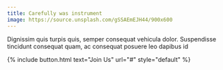 ```yaml
---
title: Carefully was instrument
image: https://source.unsplash.com/gSSAEmEJH44/900x600
---
```


Dignissim quis turpis quis, semper consequat vehicula dolor. Suspendisse tincidunt consequat quam, ac consequat posuere leo dapibus id

{% include button.html text="Join Us" url="#" style="default" %}
